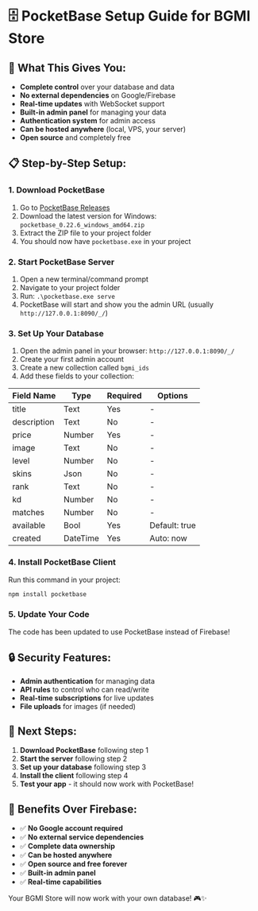 # 🗄️ PocketBase Setup Guide for BGMI Store

## 🚀 **What This Gives You:**
- **Complete control** over your database and data
- **No external dependencies** on Google/Firebase
- **Real-time updates** with WebSocket support
- **Built-in admin panel** for managing your data
- **Authentication system** for admin access
- **Can be hosted anywhere** (local, VPS, your server)
- **Open source** and completely free

## 📋 **Step-by-Step Setup:**

### **1. Download PocketBase**
1. Go to [PocketBase Releases](https://github.com/pocketbase/pocketbase/releases)
2. Download the latest version for Windows: `pocketbase_0.22.6_windows_amd64.zip`
3. Extract the ZIP file to your project folder
4. You should now have `pocketbase.exe` in your project

### **2. Start PocketBase Server**
1. Open a new terminal/command prompt
2. Navigate to your project folder
3. Run: `.\pocketbase.exe serve`
4. PocketBase will start and show you the admin URL (usually `http://127.0.0.1:8090/_/`)

### **3. Set Up Your Database**
1. Open the admin panel in your browser: `http://127.0.0.1:8090/_/`
2. Create your first admin account
3. Create a new collection called `bgmi_ids`
4. Add these fields to your collection:

| Field Name | Type | Required | Options |
|------------|------|----------|---------|
| title | Text | Yes | - |
| description | Text | No | - |
| price | Number | Yes | - |
| image | Text | No | - |
| level | Number | No | - |
| skins | Json | No | - |
| rank | Text | No | - |
| kd | Number | No | - |
| matches | Number | No | - |
| available | Bool | Yes | Default: true |
| created | DateTime | Yes | Auto: now |

### **4. Install PocketBase Client**
Run this command in your project:
```bash
npm install pocketbase
```

### **5. Update Your Code**
The code has been updated to use PocketBase instead of Firebase!

## 🔒 **Security Features:**
- **Admin authentication** for managing data
- **API rules** to control who can read/write
- **Real-time subscriptions** for live updates
- **File uploads** for images (if needed)

## 🚀 **Next Steps:**
1. **Download PocketBase** following step 1
2. **Start the server** following step 2
3. **Set up your database** following step 3
4. **Install the client** following step 4
5. **Test your app** - it should now work with PocketBase!

## 🎯 **Benefits Over Firebase:**
- ✅ **No Google account required**
- ✅ **No external service dependencies**
- ✅ **Complete data ownership**
- ✅ **Can be hosted anywhere**
- ✅ **Open source and free forever**
- ✅ **Built-in admin panel**
- ✅ **Real-time capabilities**

Your BGMI Store will now work with your own database! 🎮✨
